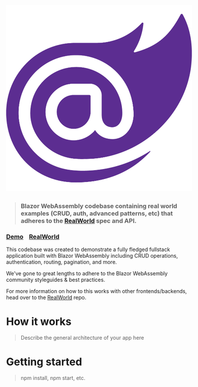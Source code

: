 # ![RealWorld Example App](blazor-logo.png)

> ### Blazor WebAssembly codebase containing real world examples (CRUD, auth, advanced patterns, etc) that adheres to the [RealWorld](https://github.com/gothinkster/realworld) spec and API.


### [Demo](https://devblogs.microsoft.com/aspnet/wp-content/uploads/sites/16/2019/04/BrandBlazor_nohalo_1000x.png)&nbsp;&nbsp;&nbsp;&nbsp;[RealWorld](https://github.com/gothinkster/realworld)


This codebase was created to demonstrate a fully fledged fullstack application built with Blazor WebAssembly including CRUD operations, authentication, routing, pagination, and more.

We've gone to great lengths to adhere to the Blazor WebAssembly community styleguides & best practices.

For more information on how to this works with other frontends/backends, head over to the [RealWorld](https://github.com/gothinkster/realworld) repo.


# How it works

> Describe the general architecture of your app here

# Getting started

> npm install, npm start, etc.

